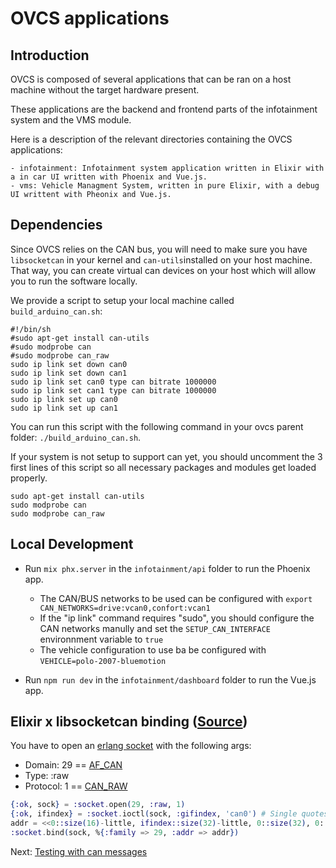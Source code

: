 # OVCS applications

## Introduction

OVCS is composed of several applications that can be ran on a host machine without the target hardware present.

These applications are the backend and frontend parts of the infotainment system and the VMS module.

Here is a description of the relevant directories containing the OVCS applications:

```
- infotainment: Infotainment system application written in Elixir with a in car UI written with Phoenix and Vue.js.
- vms: Vehicle Managment System, written in pure Elixir, with a debug UI writtent with Pheonix and Vue.js.
```

## Dependencies

Since OVCS relies on the CAN bus, you will need to make sure you have `libsocketcan` in your kernel and `can-utils`installed on your host machine. That way, you can create virtual can devices on your host which will allow you to run the software locally.

We provide a script to setup your local machine called `build_arduino_can.sh`:

```
#!/bin/sh
#sudo apt-get install can-utils
#sudo modprobe can
#sudo modprobe can_raw
sudo ip link set down can0
sudo ip link set down can1
sudo ip link set can0 type can bitrate 1000000
sudo ip link set can1 type can bitrate 1000000
sudo ip link set up can0
sudo ip link set up can1
```

You can run this script with the following command in your ovcs parent folder: `./build_arduino_can.sh`.

If your system is not setup to support can yet, you should uncomment the 3 first lines of this script so all necessary packages and modules get loaded properly.

```
sudo apt-get install can-utils
sudo modprobe can
sudo modprobe can_raw
```

## Local Development

* Run `mix phx.server` in the  `infotainment/api` folder to run the Phoenix app.
    * The CAN/BUS networks to be used can be configured with `export CAN_NETWORKS=drive:vcan0,confort:vcan1`
    * If the "ip link" command requires "sudo", you should configure the CAN networks manully and set the `SETUP_CAN_INTERFACE` environnment variable to `true`
    * The vehicle configuration to use ba be configured with `VEHICLE=polo-2007-bluemotion`

* Run `npm run dev` in the `infotainment/dashboard` folder to run the Vue.js app.

## Elixir x libsocketcan binding ([Source](https://elixirforum.com/t/erlang-socket-module-for-socketcan-on-nerves-device/57294))

You have to open an [erlang socket](https://www.erlang.org/doc/man/socket) with the following args:

* Domain: 29 == [AF_CAN](https://github.com/linux-can/linux/blob/56cfd2507d3e720f4b1dbf9513e00680516a0826/include/linux/socket.h#L193)
* Type: :raw
* Protocol: 1 ==  [CAN_RAW](https://github.com/linux-can/linux/blob/56cfd2507d3e720f4b1dbf9513e00680516a0826/include/uapi/linux/can.h#L154)

```elixir
{:ok, sock} = :socket.open(29, :raw, 1)
{:ok, ifindex} = :socket.ioctl(sock, :gifindex, 'can0') # Single quotes matters, you need a charlist not a binary
addr = <<0::size(16)-little, ifindex::size(32)-little, 0::size(32), 0::size(32), 0::size(64)>>
:socket.bind(sock, %{:family => 29, :addr => addr})
```

Next: [Testing with can messages](./testing_can_messages.md)